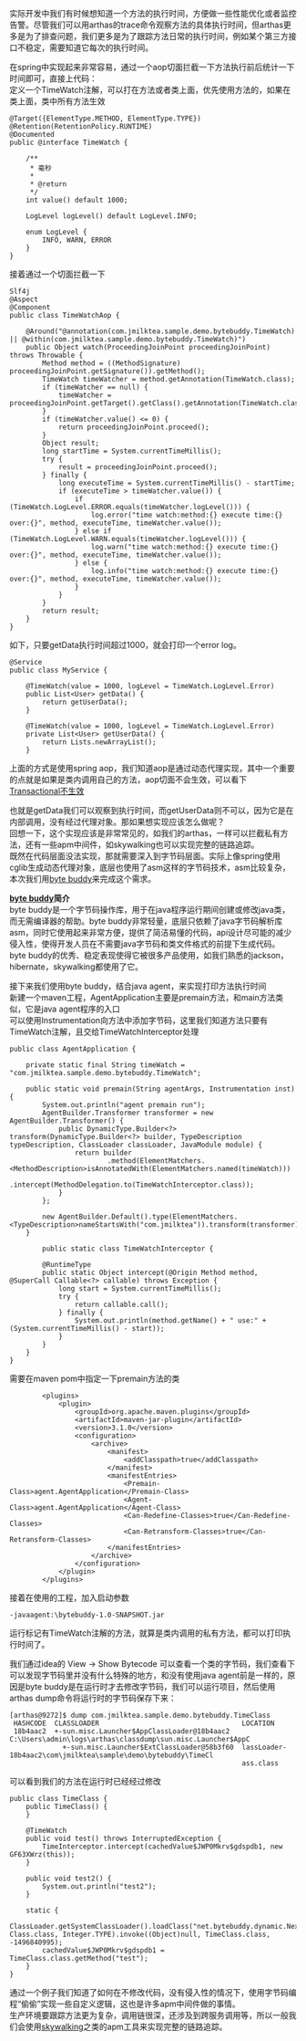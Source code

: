 实际开发中我们有时候想知道一个方法的执行时间，方便做一些性能优化或者监控告警。尽管我们可以用arthas的trace命令观察方法的具体执行时间，但arthas更多是为了排查问题，我们更多是为了跟踪方法日常的执行时间，例如某个第三方接口不稳定，需要知道它每次的执行时间。    

在spring中实现起来非常容易，通过一个aop切面拦截一下方法执行前后统计一下时间即可，直接上代码：   
定义一个TimeWatch注解，可以打在方法或者类上面，优先使用方法的，如果在类上面，类中所有方法生效    
```
@Target({ElementType.METHOD, ElementType.TYPE})
@Retention(RetentionPolicy.RUNTIME)
@Documented
public @interface TimeWatch {

	/**
	 * 毫秒
	 *
	 * @return
	 */
	int value() default 1000;

	LogLevel logLevel() default LogLevel.INFO;

	enum LogLevel {
		INFO, WARN, ERROR
	}
}
```
接着通过一个切面拦截一下      
```
Slf4j
@Aspect
@Component
public class TimeWatchAop {

	@Around("@annotation(com.jmilktea.sample.demo.bytebuddy.TimeWatch) || @within(com.jmilktea.sample.demo.bytebuddy.TimeWatch)")
	public Object watch(ProceedingJoinPoint proceedingJoinPoint) throws Throwable {
		Method method = ((MethodSignature) proceedingJoinPoint.getSignature()).getMethod();
		TimeWatch timeWatcher = method.getAnnotation(TimeWatch.class);
		if (timeWatcher == null) {
			timeWatcher = proceedingJoinPoint.getTarget().getClass().getAnnotation(TimeWatch.class);
		}
		if (timeWatcher.value() <= 0) {
			return proceedingJoinPoint.proceed();
		}
		Object result;
		long startTime = System.currentTimeMillis();
		try {
			result = proceedingJoinPoint.proceed();
		} finally {
			long executeTime = System.currentTimeMillis() - startTime;
			if (executeTime > timeWatcher.value()) {
				if (TimeWatch.LogLevel.ERROR.equals(timeWatcher.logLevel())) {
					log.error("time watch:method:{} execute time:{} over:{}", method, executeTime, timeWatcher.value());
				} else if (TimeWatch.LogLevel.WARN.equals(timeWatcher.logLevel())) {
					log.warn("time watch:method:{} execute time:{} over:{}", method, executeTime, timeWatcher.value());
				} else {
					log.info("time watch:method:{} execute time:{} over:{}", method, executeTime, timeWatcher.value());
				}
			}
		}
		return result;
	}
}
```   
如下，只要getData执行时间超过1000，就会打印一个error log。    
```
@Service
public class MyService {

    @TimeWatch(value = 1000, logLevel = TimeWatch.LogLevel.Error)	
	public List<User> getData() {
        return getUserData();
    }

    @TimeWatch(value = 1000, logLevel = TimeWatch.LogLevel.Error)	
    private List<User> getUserData() {
        return Lists.newArrayList();
    }
```

上面的方式是使用spring aop，我们知道aop是通过动态代理实现，其中一个重要的点就是如果是类内调用自己的方法，aop切面不会生效，可以看下[Transactional不生效](https://github.com/jmilktea/jtea/blob/master/%E5%9F%BA%E7%A1%80/%40Transactional%E4%B8%8D%E7%94%9F%E6%95%88%EF%BC%9F.md)      

也就是getData我们可以观察到执行时间，而getUserData则不可以，因为它是在内部调用，没有经过代理对象。那如果想实现应该怎么做呢？      
回想一下，这个实现应该是非常常见的，如我们的arthas，一样可以拦截私有方法，还有一些apm中间件，如skywalking也可以实现完整的链路追踪。    
既然在代码层面没法实现，那就需要深入到字节码层面。实际上像spring使用cglib生成动态代理对象，底层也使用了asm这样的字节码技术，asm比较复杂，本次我们用[byte buddy](https://github.com/raphw/byte-buddy)来完成这个需求。    

**[byte buddy](https://github.com/raphw/byte-buddy)简介**    
byte buddy是一个字节码操作库，用于在java程序运行期间创建或修改java类，而无需编译器的帮助。byte buddy非常轻量，底层只依赖了java字节码解析库asm，同时它使用起来非常方便，提供了简洁易懂的代码，api设计尽可能的减少侵入性，使得开发人员在不需要java字节码和类文件格式的前提下生成代码。     
byte buddy的优秀、稳定表现使得它被很多产品使用，如我们熟悉的jackson，hibernate，skywalking都使用了它。     

接下来我们使用byte buddy，结合java agent，来实现打印方法执行时间     
新建一个maven工程，AgentApplication主要是premain方法，和main方法类似，它是java agent程序的入口    
可以使用Instrumentation向方法中添加字节码，这里我们知道方法只要有TimeWatch注解，且交给TimeWatchInterceptor处理    
```
public class AgentApplication {

	private static final String timeWatch = "com.jmilktea.sample.demo.bytebuddy.TimeWatch";

	public static void premain(String agentArgs, Instrumentation inst) {
		System.out.println("agent premain run");
		AgentBuilder.Transformer transformer = new AgentBuilder.Transformer() {
			public DynamicType.Builder<?> transform(DynamicType.Builder<?> builder, TypeDescription typeDescription, ClassLoader classLoader, JavaModule module) {
				return builder
						.method(ElementMatchers.<MethodDescription>isAnnotatedWith(ElementMatchers.named(timeWatch)))
						.intercept(MethodDelegation.to(TimeWatchInterceptor.class));
			}
		};

		new AgentBuilder.Default().type(ElementMatchers.<TypeDescription>nameStartsWith("com.jmilktea")).transform(transformer).installOn(inst);
	}

        public static class TimeWatchInterceptor {

		@RuntimeType
		public static Object intercept(@Origin Method method, @SuperCall Callable<?> callable) throws Exception {
			long start = System.currentTimeMillis();
			try {
				return callable.call();
			} finally {
				System.out.println(method.getName() + " use:" + (System.currentTimeMillis() - start));
			}
		}
	}
}
```
需要在maven pom中指定一下premain方法的类    
```
        <plugins>
            <plugin>
                <groupId>org.apache.maven.plugins</groupId>
                <artifactId>maven-jar-plugin</artifactId>
                <version>3.1.0</version>
                <configuration>
                    <archive>
                        <manifest>
                            <addClasspath>true</addClasspath>
                        </manifest>
                        <manifestEntries>
                            <Premain-Class>agent.AgentApplication</Premain-Class>
                            <Agent-Class>agent.AgentApplication</Agent-Class>
                            <Can-Redefine-Classes>true</Can-Redefine-Classes>
                            <Can-Retransform-Classes>true</Can-Retransform-Classes>
                        </manifestEntries>
                    </archive>
                </configuration>
            </plugin>
        </plugins>
```
接着在使用的工程，加入启动参数     
```
-javaagent:\bytebuddy-1.0-SNAPSHOT.jar
```
运行标记有TimeWatch注解的方法，就算是类内调用的私有方法，都可以打印执行时间了。    

我们通过idea的 View -> Show Bytecode 可以查看一个类的字节码，我们查看下可以发现字节码里并没有什么特殊的地方，和没有使用java agent前是一样的，原因是byte buddy是在运行时才去修改字节码，我们可以运行项目，然后使用arthas dump命令将运行时的字节码保存下来：   
```
[arthas@9272]$ dump com.jmilktea.sample.demo.bytebuddy.TimeClass
 HASHCODE  CLASSLOADER                                   LOCATION
 18b4aac2  +-sun.misc.Launcher$AppClassLoader@18b4aac2   C:\Users\admin\logs\arthas\classdump\sun.misc.Launcher$AppC
             +-sun.misc.Launcher$ExtClassLoader@58b3f60  lassLoader-18b4aac2\com\jmilktea\sample\demo\bytebuddy\TimeCl
                                                         ass.class
```
可以看到我们的方法在运行时已经经过修改       
```
public class TimeClass {
    public TimeClass() {
    }

    @TimeWatch
    public void test() throws InterruptedException {
        TimeInterceptor.intercept(cachedValue$JWP0Mkrv$gdspdb1, new GF63XWrz(this));
    }

    public void test2() {
        System.out.println("test2");
    }

    static {
        ClassLoader.getSystemClassLoader().loadClass("net.bytebuddy.dynamic.Nexus").getMethod("initialize", Class.class, Integer.TYPE).invoke((Object)null, TimeClass.class, -1496840995);
        cachedValue$JWP0Mkrv$gdspdb1 = TimeClass.class.getMethod("test");
    }
}
```

通过一个例子我们知道了如何在不修改代码，没有侵入性的情况下，使用字节码编程“偷偷”实现一些自定义逻辑，这也是许多apm中间件做的事情。   
生产环境要跟踪方法更为复杂，调用链很深，还涉及到跨服务调用等，所以一般我们会使用[skywalking](https://github.com/apache/skywalking)之类的apm工具来实现完整的链路追踪。    
